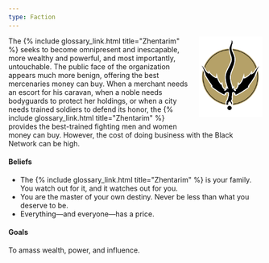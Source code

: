 ```yaml
---
type: Faction
---
```


<img
  src='/img/factions/zhentarim.png'
  style='width:25%;
         float:right;
         margin-left: 1rem;
         margin-bottom: 1rem;'/>

The {% include glossary_link.html title="Zhentarim" %} seeks to become omnipresent and inescapable, more wealthy and
powerful, and most importantly, untouchable. The public face of the
organization appears much more benign, offering the best mercenaries money can
buy. When a merchant needs an escort for his caravan, when a noble needs
bodyguards to protect her holdings, or when a city needs trained soldiers to
defend its honor, the {% include glossary_link.html title="Zhentarim" %} provides the best-trained fighting men and
women money can buy. However, the cost of doing business with the Black
Network can be high.

#### Beliefs

- The {% include glossary_link.html title="Zhentarim" %} is your family. You watch out for it, and it watches out for you.
- You are the master of your own destiny. Never be less than what you deserve to be.
- Everything—and everyone—has a price.

#### Goals

To amass wealth, power, and influence.
